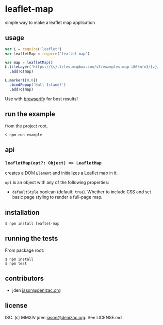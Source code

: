 # leaflet-map
simple way to make a leaflet map application

## usage
```js
var L = require('leaflet')
var leafletMap = require('leaflet-map')

var map = leafletMap()
L.tileLayer('https://{s}.tiles.mapbox.com/v3/examples.map-i86knfo3/{z}/{x}/{y}.png')
  .addTo(map)

L.marker([0,0])
  .bindPopup('Null Island!')
  .addTo(map)
```

Use with [browserify](https://npm.im/browserify) for best results!

## run the example
from the project root,
```console
$ npm run example
```


## api
### `leafletMap(opt?: Object) => LeafletMap`

creates a DOM `Element` and initializes a Leaflet map in it.

`opt` is an object with any of the following properties:

- `defaultStyle` boolean (default: `true`). Whether to include CSS and set basic page styling to render a full-page map.

## installation

    $ npm install leaflet-map


## running the tests

From package root:

    $ npm install
    $ npm test


## contributors

- jden <jason@denizac.org>


## license

ISC. (c) MMXIV jden <jason@denizac.org>. See LICENSE.md
